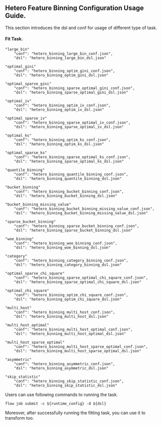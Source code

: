 ## Hetero Feature Binning Configuration Usage Guide.

This section introduces the dsl and conf for usage of different type of task.

#### Fit Task.

    "large_bin"
        "conf": "hetero_binning_large_bin_conf.json",
        "dsl": "hetero_binning_large_bin_dsl.json"
    
    "optimal_gini"
        "conf": "hetero_binning_optim_gini_conf.json",
        "dsl": "hetero_binning_optim_gini_dsl.json"
    
    "optimal_sparse_gini"
        "conf": "hetero_binning_sparse_optimal_gini_conf.json",
        "dsl": "hetero_binning_sparse_optimal_gini_dsl.json"
    
    "optimal_iv"
        "conf": "hetero_binning_optim_iv_conf.json",
        "dsl": "hetero_binning_optim_iv_dsl.json"
    
    "optimal_sparse_iv"
        "conf": "hetero_binning_sparse_optimal_iv_conf.json",
        "dsl": "hetero_binning_sparse_optimal_iv_dsl.json"
    
    "optimal_ks"
        "conf": "hetero_binning_optim_ks_conf.json",
        "dsl": "hetero_binning_optim_ks_dsl.json"
    
    "optimal_sparse_ks"
        "conf": "hetero_binning_sparse_optimal_ks_conf.json",
        "dsl": "hetero_binning_sparse_optimal_ks_dsl.json"
    
    "quantile_binning"
        "conf": "hetero_binning_quantile_binning_conf.json",
        "dsl": "hetero_binning_quantile_binning_dsl.json"
    
    "bucket_binning"
        "conf": "hetero_binning_bucket_binning_conf.json",
        "dsl": "hetero_binning_bucket_binning_dsl.json"
    
    "bucket_binning_missing_value"
        "conf": "hetero_binning_bucket_binning_missing_value_conf.json",
        "dsl": "hetero_binning_bucket_binning_missing_value_dsl.json"
    
    "sparse_bucket_binning"
        "conf": "hetero_binning_sparse_bucket_binning_conf.json",
        "dsl": "hetero_binning_sparse_bucket_binning_dsl.json"
    
    "woe_binning"
        "conf": "hetero_binning_woe_binning_conf.json",
        "dsl": "hetero_binning_woe_binning_dsl.json"
    
    "category"
        "conf": "hetero_binning_category_binning_conf.json",
        "dsl": "hetero_binning_category_binning_dsl.json"
    
    "optimal_sparse_chi_square"
        "conf": "hetero_binning_sparse_optimal_chi_square_conf.json",
        "dsl": "hetero_binning_sparse_optimal_chi_square_dsl.json"
    
    "optimal_chi_square"
        "conf": "hetero_binning_optim_chi_square_conf.json",
        "dsl": "hetero_binning_optim_chi_square_dsl.json"
    
    "multi_host"
        "conf": "hetero_binning_multi_host_conf.json",
        "dsl": "hetero_binning_multi_host_dsl.json"
    
    "multi_host_optimal"
        "conf": "hetero_binning_multi_host_optimal_conf.json",
        "dsl": "hetero_binning_multi_host_optimal_dsl.json"
    
    "multi_host_sparse_optimal"
        "conf": "hetero_binning_multi_host_sparse_optimal_conf.json",
        "dsl": "hetero_binning_multi_host_sparse_optimal_dsl.json"
    
    "asymmetric"
        "conf": "hetero_binning_asymmetric_conf.json",
        "dsl": "hetero_binning_asymmetric_dsl.json"
    
    "skip_statistic"
        "conf": "hetero_binning_skip_statistic_conf.json",
        "dsl": "hetero_binning_skip_statistic_dsl.json"


Users can use following commands to running the task.
    
    flow job submit -c ${runtime_config} -d ${dsl}

Moreover, after successfully running the fitting task, you can use it to transform too.
